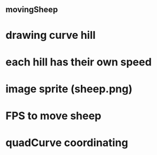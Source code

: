 

## movingSheep

# drawing curve hill

# each hill has their own speed

# image sprite (sheep.png)

# FPS to move sheep

# quadCurve coordinating